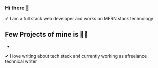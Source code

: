 ### Hi there 👋
✔  I am a full stack web developer and works on MERN stack technology

## Few Projects of mine is 🎂✨
- 

✔ I love writing about tech stack and currently working as afreelance technical writer
 

<!--
**ghulamrabbani883/ghulamrabbani883** is a ✨ _special_ ✨ repository because its `README.md` (this file) appears on your GitHub profile.

Here are some ideas to get you started:

- 🔭 I’m currently working on ...
- 🌱 I’m currently learning ...
- 👯 I’m looking to collaborate on ...
- 🤔 I’m looking for help with ...
- 💬 Ask me about ...
- 📫 How to reach me: ...
- 😄 Pronouns: ...
- ⚡ Fun fact: ...
-->
